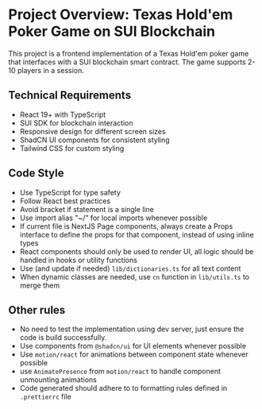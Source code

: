 # Project Overview: Texas Hold'em Poker Game on SUI Blockchain

This project is a frontend implementation of a Texas Hold'em poker game that interfaces with
a SUI blockchain smart contract. The game supports 2-10 players in a session.

## Technical Requirements

- React 19+ with TypeScript
- SUI SDK for blockchain interaction
- Responsive design for different screen sizes
- ShadCN UI components for consistent styling
- Tailwind CSS for custom styling

## Code Style

- Use TypeScript for type safety
- Follow React best practices
- Avoid bracket if statement is a single line
- Use import alias "~/" for local imports whenever possible
- If current file is NextJS Page components, always create a Props interface to define the props for that component, instead of using inline types
- React components should only be used to render UI, all logic should be handled in hooks or utility functions
- Use (and update if needed) `lib/dictionaries.ts` for all text content
- When dynamic classes are needed, use `cn` function in `lib/utils.ts` to merge them

## Other rules

- No need to test the implementation using dev server, just ensure the code is build successfully.
- Use components from `@shadcn/ui` for UI elements whenever possible
- Use `motion/react` for animations between component state whenever possible
- use `AnimatePresence` from `motion/react` to handle component unmounting animations
- Code generated should adhere to to formatting rules defined in `.prettierrc` file
